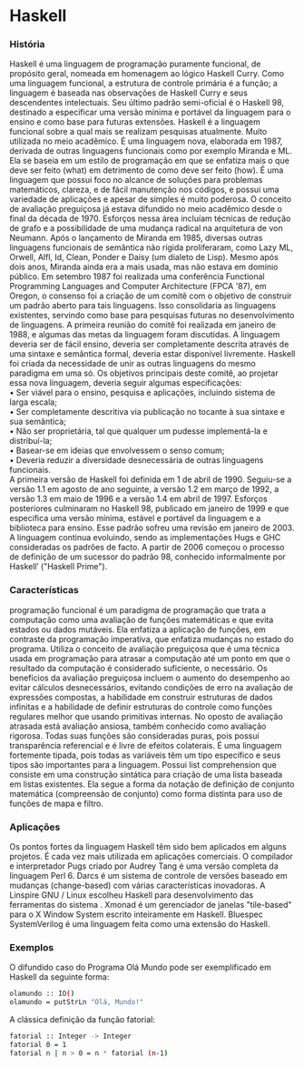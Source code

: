 # Haskell

### História
Haskell é uma linguagem de programação puramente funcional, de propósito geral, nomeada em homenagem ao lógico Haskell Curry. Como uma linguagem funcional, a estrutura de controle primária é a função; a linguagem é baseada nas observações de Haskell Curry e seus descendentes intelectuais. Seu último padrão semi-oficial é o Haskell 98, destinado a especificar uma versão mínima e portável da linguagem para o ensino e como base para futuras extensões.
Haskell é a linguagem funcional sobre a qual mais se realizam pesquisas atualmente. Muito utilizada no meio acadêmico. É uma linguagem nova, elaborada em 1987, derivada de outras linguagens funcionais como por exemplo Miranda e ML. Ela se baseia em um estilo de programação em que se enfatiza mais o que deve ser feito (what) em detrimento de como deve ser feito (how). É uma linguagem que possui foco no alcance de soluções para problemas matemáticos, clareza, e de fácil manutenção nos códigos, e possui uma variedade de aplicações e apesar de simples é muito poderosa.
O conceito de avaliação preguiçosa já estava difundido no meio acadêmico desde o final da década de 1970. Esforços nessa área incluíam técnicas de redução de grafo e a possibilidade de uma mudança radical na arquitetura de von Neumann. Após o lançamento de Miranda em 1985, diversas outras linguagens funcionais de semântica não rígida proliferaram, como Lazy ML, Orwell, Alfl, Id, Clean, Ponder e Daisy (um dialeto de Lisp). Mesmo após dois anos, Miranda ainda era a mais usada, mas não estava em domínio público.
Em setembro 1987 foi realizada uma conferência Functional Programming Languages and Computer Architecture (FPCA '87), em Oregon, o consenso foi a criação de um comitê com o objetivo de construir um padrão aberto para tais linguagens. Isso consolidaria as linguagens existentes, servindo como base para pesquisas futuras no desenvolvimento de linguagens. A primeira reunião do comitê foi realizada em janeiro de 1988, e algumas das metas da linguagem foram discutidas. A linguagem deveria ser de fácil ensino, deveria ser completamente descrita através de uma sintaxe e semântica formal, deveria estar disponível livremente. Haskell foi criada da necessidade de unir as outras linguagens do mesmo paradigma em uma só.
Os objetivos principais deste comitê, ao projetar essa nova linguagem, deveria seguir algumas especificações:<br />
•	Ser viável para o ensino, pesquisa e aplicações, incluindo sistema de larga escala;<br />
•	Ser completamente descritiva via publicação no tocante à sua sintaxe e sua semântica;<br />
•	Não ser proprietária, tal que qualquer um pudesse implementá-la e distribuí-la;<br />
•	Basear-se em ideias que envolvessem o senso comum;<br />
•	Deveria reduzir a diversidade desnecessária de outras linguagens funcionais.<br />
A primeira versão de Haskell foi definida em 1 de abril de 1990. Seguiu-se a versão 1.1 em agosto de ano seguinte, a versão 1.2 em março de 1992, a versão 1.3 em maio de 1996 e a versão 1.4 em abril de 1997. Esforços posteriores culminaram no Haskell 98, publicado em janeiro de 1999 e que especifica uma versão mínima, estável e portável da linguagem e a biblioteca para ensino. Esse padrão sofreu uma revisão em janeiro de 2003. 
A linguagem continua evoluindo, sendo as implementações Hugs e GHC consideradas os padrões de facto. A partir de 2006 começou o processo de definição de um sucessor do padrão 98, conhecido informalmente por Haskell′ ("Haskell Prime").

### Características
programação funcional é um paradigma de programação que trata a computação como uma avaliação de funções matemáticas e que evita estados ou dados mutáveis. Ela enfatiza a aplicação de funções, em contraste da programação imperativa, que enfatiza mudanças no estado do programa.
Utiliza o conceito de avaliação preguiçosa  que é uma técnica usada em programação para atrasar a computação até um ponto em que o resultado da computação é considerado suficiente, o necessário. 
Os benefícios da avaliação preguiçosa incluem o aumento do desempenho ao evitar cálculos desnecessários, evitando condições de erro na avaliação de expressões compostas, a habilidade em construir estruturas de dados infinitas e a habilidade de definir estruturas do controle como funções regulares melhor que usando primitivas internas. No oposto de avaliação atrasada está avaliação ansiosa, também conhecido como avaliação rigorosa.
Todas suas funções são consideradas puras, pois possui transparência referencial e é livre de efeitos colaterais.
É uma linguagem fortemente tipada, pois todas as variáveis têm um tipo específico e seus tipos são importantes para a linguagem.
Possui list comprehension que consiste em uma construção sintática para criação de uma lista baseada em listas existentes. Ela segue a forma da notação de definição de conjunto matemática (compreensão de conjunto) como forma distinta para uso de funções de mapa e filtro.

### Aplicações
Os pontos fortes da linguagem Haskell têm sido bem aplicados em alguns projetos. É cada vez mais utilizada em aplicações comerciais. O compilador e interpretador Pugs criado por Audrey Tang é uma versão completa da linguagem Perl 6. Darcs é um sistema de controle de versões baseado em mudanças (change-based) com várias características inovadoras. A Linspire GNU / Linux escolheu Haskell para desenvolvimento das ferramentas do sistema . Xmonad é um gerenciador de janelas "tile-based" para o X Window System escrito inteiramente em Haskell. Bluespec SystemVerilog é uma linguagem feita como uma extensão do Haskell.

### Exemplos
O difundido caso do Programa Olá Mundo pode ser exemplificado em Haskell da seguinte forma:
```sh
olamundo :: IO()
olamundo = putStrLn "Olá, Mundo!"
```
A clássica definição da função fatorial:
```sh
fatorial :: Integer -> Integer
fatorial 0 = 1
fatorial n | n > 0 = n * fatorial (n-1)
```

